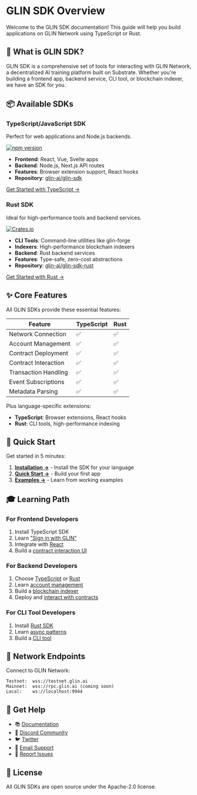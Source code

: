 # GLIN SDK Overview

Welcome to the GLIN SDK documentation! This guide will help you build applications on GLIN Network using TypeScript or Rust.

## 🎯 What is GLIN SDK?

GLIN SDK is a comprehensive set of tools for interacting with GLIN Network, a decentralized AI training platform built on Substrate. Whether you're building a frontend app, backend service, CLI tool, or blockchain indexer, we have an SDK for you.

## 📦 Available SDKs

### TypeScript/JavaScript SDK

Perfect for web applications and Node.js backends.

[![npm version](https://img.shields.io/npm/v/@glin-ai/sdk.svg)](https://www.npmjs.com/package/@glin-ai/sdk)

- **Frontend**: React, Vue, Svelte apps
- **Backend**: Node.js, Next.js API routes
- **Features**: Browser extension support, React hooks
- **Repository**: [glin-ai/glin-sdk](https://github.com/glin-ai/glin-sdk)

[Get Started with TypeScript →](/docs/sdk/typescript/setup)

### Rust SDK

Ideal for high-performance tools and backend services.

[![Crates.io](https://img.shields.io/crates/v/glin-client.svg)](https://crates.io/crates/glin-client)

- **CLI Tools**: Command-line utilities like glin-forge
- **Indexers**: High-performance blockchain indexers
- **Backend**: Rust backend services
- **Features**: Type-safe, zero-cost abstractions
- **Repository**: [glin-ai/glin-sdk-rust](https://github.com/glin-ai/glin-sdk-rust)

[Get Started with Rust →](/docs/sdk/rust/setup)

## ✨ Core Features

All GLIN SDKs provide these essential features:

| Feature | TypeScript | Rust |
|---------|-----------|------|
| Network Connection | ✅ | ✅ |
| Account Management | ✅ | ✅ |
| Contract Deployment | ✅ | ✅ |
| Contract Interaction | ✅ | ✅ |
| Transaction Handling | ✅ | ✅ |
| Event Subscriptions | ✅ | ✅ |
| Metadata Parsing | ✅ | ✅ |

Plus language-specific extensions:
- **TypeScript**: Browser extensions, React hooks
- **Rust**: CLI tools, high-performance indexing

## 🚀 Quick Start

Get started in 5 minutes:

1. **[Installation →](/docs/sdk/getting-started/installation)** - Install the SDK for your language
2. **[Quick Start →](/docs/sdk/getting-started/quickstart)** - Build your first app
3. **[Examples →](/docs/sdk/examples/sign-in-with-glin)** - Learn from working examples

## 🎓 Learning Path

### For Frontend Developers
1. Install TypeScript SDK
2. Learn ["Sign in with GLIN"](/docs/sdk/core-concepts/authentication)
3. Integrate with [React](/docs/sdk/typescript/react-integration)
4. Build a [contract interaction UI](/docs/sdk/examples/deploy-contract)

### For Backend Developers
1. Choose [TypeScript](/docs/sdk/typescript/setup) or [Rust](/docs/sdk/rust/setup)
2. Learn [account management](/docs/sdk/core-concepts/accounts)
3. Build a [blockchain indexer](/docs/sdk/examples/build-indexer)
4. Deploy and [interact with contracts](/docs/sdk/contracts/deploying)

### For CLI Tool Developers
1. Install [Rust SDK](/docs/sdk/rust/setup)
2. Learn [async patterns](/docs/sdk/rust/async-patterns)
3. Build a [CLI tool](/docs/sdk/examples/create-cli-tool)

## 🔗 Network Endpoints

Connect to GLIN Network:

```
Testnet:  wss://testnet.glin.ai
Mainnet:  wss://rpc.glin.ai (coming soon)
Local:    ws://localhost:9944
```

## 💬 Get Help

- 📚 [Documentation](https://docs.glin.ai)
- 💬 [Discord Community](https://discord.gg/glin-ai)
- 🐦 [Twitter](https://twitter.com/glin_ai)
- 📧 [Email Support](mailto:dev@glin.ai)
- 🐛 [Report Issues](https://github.com/glin-ai/glin-sdk/issues)

## 📄 License

All GLIN SDKs are open source under the Apache-2.0 license.
